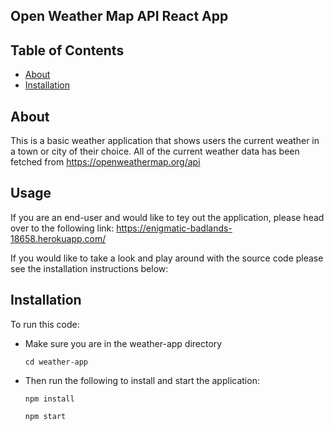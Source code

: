 ## Open Weather Map API React App

 ## Table of Contents
  <ul>
    <li><a href="#about">About</a></li>
    <li><a href="#installation">Installation</a></li>
  </ul>


## About

This is a basic weather application that shows users the current weather in a town or city of their choice. All of the current weather data has been fetched from https://openweathermap.org/api


## Usage

If you are an end-user and would like to tey out the application, please head over to the following link:
<a target="_blank" href="https://enigmatic-badlands-18658.herokuapp.com/">https://enigmatic-badlands-18658.herokuapp.com/</a> 

If you would like to take a look and play around with the source code please see the installation instructions below:

## Installation
To run this code:
* Make sure you are in the weather-app  directory

  ```cd weather-app```

* Then run the following to install and start the application:

   ```npm install```

   ```npm start```
